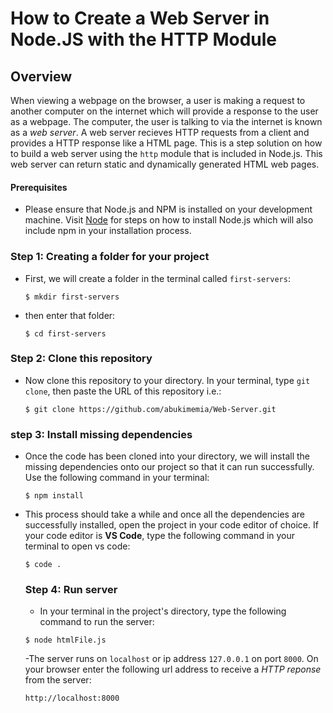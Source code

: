 # How to Create a Web Server in Node.JS with the HTTP Module
## Overview
When viewing a webpage on the browser, a user is making a request to another computer on the internet which will provide a response to the user as a webpage. The computer, the user is talking to via the internet is known as a _web server_. A web server recieves HTTP requests from a client and provides a HTTP response like a HTML page.
This is a step solution on how to build a web server using the `http` module that is included in Node.js. This web server can return static and dynamically generated HTML web pages.

#### Prerequisites
- Please ensure that Node.js and NPM is installed on your development machine. Visit [Node](https://nodejs.org/en/download/) for steps on how to install Node.js which will also include npm in your installation process.

### Step 1: Creating a folder for your project
- First, we will create a folder in the terminal called `first-servers`:
   ```batchfile 
   $ mkdir first-servers
   ```
- then enter that folder:
   ```batchfile
   $ cd first-servers
   ```

### Step 2: Clone this repository
- Now clone this repository to your directory. In your terminal, type `git clone`, then paste the URL of this repository i.e.:
   ```shell
   $ git clone https://github.com/abukimemia/Web-Server.git
   ```

### step 3: Install missing dependencies
- Once the code has been cloned into your directory, we will install the missing dependencies onto our project so that it can run successfully. Use the following command in your terminal:
  ```shell 
  $ npm install 
  ```
- This process should take a while and once all the dependencies are successfully installed, open the project in your code editor of choice. If your code editor is **VS Code**, type the following command in your terminal to open vs code:
  ```shell
  $ code .
  ```
  
  ### Step 4: Run server
  - In your terminal in the project's directory, type the following command to run the server:
  ```shell
  $ node htmlFile.js
  ```
  -The server runs on `localhost` or ip address `127.0.0.1` on port `8000`. On your browser enter the following url address to receive a _HTTP reponse_ from the server:
  ```
  http://localhost:8000
  ```

